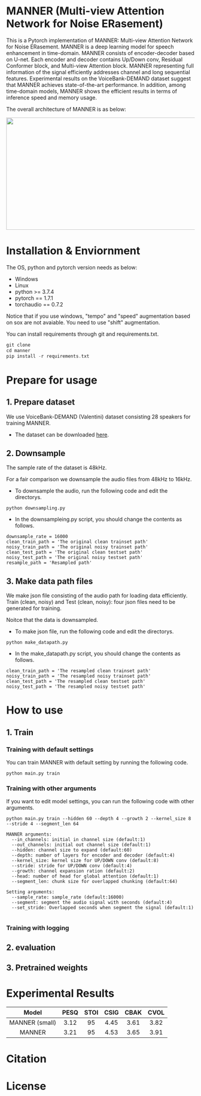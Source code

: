 
# MANNER (Multi-view Attention Network for Noise ERasement)

This is a Pytorch implementation of MANNER: Multi-view Attention Network for Noise ERasement. MANNER is a deep learning model for speech enhancement in time-domain. MANNER consists of encoder-decoder based on U-net. Each encoder and decoder contains Up/Down conv, Residual Conformer block, and Multi-view Attention block. MANNER representing full information of the signal efficiently addresses channel and long sequential features. Experimental results on the VoiceBank-DEMAND dataset suggest that MANNER achieves state-of-the-art performance. In addition, among time-domain models, MANNER shows the efficient results in terms of inference speed and memory usage.

The overall architecture of MANNER is as below:

<img src="https://user-images.githubusercontent.com/49035579/133537738-fb3ac1a4-aa9e-4c58-a820-8e9f613f118a.jpg" width="800" height="300">

# Installation & Enviornment

The OS, python and pytorch version needs as below:
- Windows
- Linux 
- python >= 3.7.4
- pytorch == 1.7.1
- torchaudio == 0.7.2

Notice that if you use windows, "tempo" and "speed" augmentation based on sox are not avaiable. You need to use "shift" augmentation.

You can install requirements through git and requirements.txt.
```C
git clone 
cd manner
pip install -r requirements.txt
```

# Prepare for usage

## 1. Prepare dataset

We use VoiceBank-DEMAND (Valentini) dataset consisting 28 speakers for training MANNER. 

- The dataset can be downloaded [here](https://datashare.ed.ac.uk/handle/10283/2791).

## 2. Downsample

The sample rate of the dataset is 48kHz.

For a fair comparison we downsample the audio files from 48kHz to 16kHz.

- To downsample the audio, run the following code and edit the directorys.

```
python downsampling.py
```
  
- In the downsampleing.py script, you should change the contents as follows.
  
```
downsample_rate = 16000
clean_train_path = 'The original clean trainset path'
noisy_train_path = 'The original noisy trainset path'
clean_test_path = 'The original clean testset path'
noisy_test_path = 'The original noisy testset path'
resample_path = 'Resampled path'
```
  
## 3. Make data path files

We make json file consisting of the audio path for loading data efficiently. Train (clean, noisy) and 
Test (clean, noisy): four json files need to be generated for training. 

Noitce that the data is downsampled.

- To make json file, run the following code and edit the directorys.

```
python make_datapath.py
```

- In the make_datapath.py script, you should change the contents as follows.

```
clean_train_path = 'The resampled clean trainset path'
noisy_train_path = 'The resampled noisy trainset path'
clean_test_path = 'The resampled clean testset path'
noisy_test_path = 'The resampled noisy testset path'
```

# How to use

## 1. Train

### Training with default settings

You can train MANNER with default setting by running the following code.

```
python main.py train
```

### Training with other arguments
If you want to edit model settings, you can run the following code with other arguments.

```
python main.py train --hidden 60 --depth 4 --growth 2 --kernel_size 8 --stride 4 --segment_len 64

MANNER arguments:
  --in_channels: initial in channel size (default:1)
  --out_channels: initial out channel size (default:1)
  --hidden: channel size to expand (default:60)
  --depth: number of layers for encoder and decoder (default:4)
  --kernel_size: kernel size for UP/DOWN conv (default:8)
  --stride: stride for UP/DOWN conv (default:4)
  --growth: channel expansion ration (default:2)
  --head: number of head for global attention (default:1)
  --segment_len: chunk size for overlapped chunking (default:64)
  
Setting arguments:
  --sample_rate: sample_rate (default:16000)
  --segment: segment the audio signal with seconds (default:4)
  --set_stride: Overlapped seconds when segment the signal (default:1)
  
```

### Training with logging


## 2. evaluation

## 3. Pretrained weights



# Experimental Results

|Model|PESQ|STOI|CSIG|CBAK|CVOL|
|:---:|:---:|:---:|:---:|:---:|:---:|
|MANNER (small)|3.12|95|4.45|3.61|3.82|
|MANNER|3.21|95|4.53|3.65|3.91|


# Citation

# License

